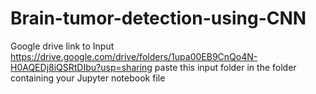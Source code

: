# Brain-tumor-detection-using-CNN

Google drive link to Input https://drive.google.com/drive/folders/1upa00EB9CnQo4N-H0AQEDj8iQSRtDIbu?usp=sharing
paste this input folder in the folder containing your Jupyter notebook file
